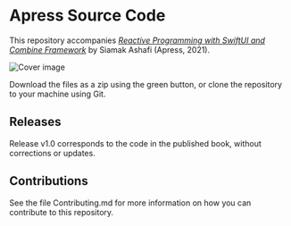 # Apress Source Code

This repository accompanies [*Reactive Programming with SwiftUI and Combine Framework*](https://link.springer.com/book/10.1007/%isbn%) by Siamak Ashafi (Apress, 2021).

[comment]: #cover
![Cover image](%isbn%.jpg)

Download the files as a zip using the green button, or clone the repository to your machine using Git.

## Releases

Release v1.0 corresponds to the code in the published book, without corrections or updates.

## Contributions

See the file Contributing.md for more information on how you can contribute to this repository.